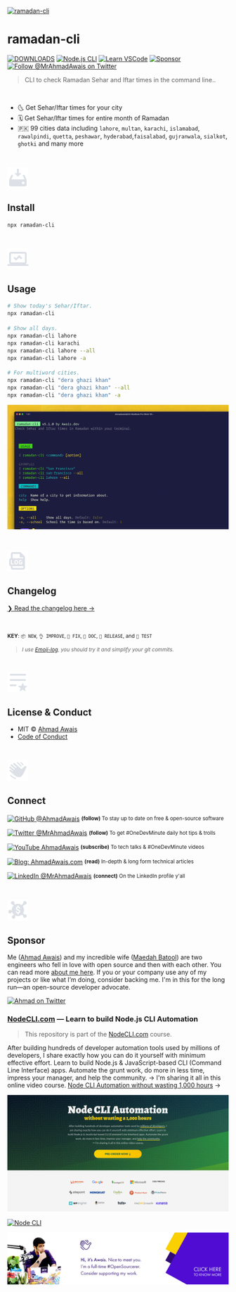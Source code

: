 [![ramadan-cli](https://github.com/ahmadawais/ramadan-cli/raw/master/.github/github.jpg)](https://twitter.com/MrAhmadAwais/)

# ramadan-cli

[![DOWNLOADS](https://img.shields.io/npm/dt/ramadan-cli?label=DOWNLOADS%20%20❯&colorA=81F096&colorB=81F096&style=flat)](https://www.npmjs.com/package/ramadan-cli) [![Node.js CLI](https://img.shields.io/badge/-NodeCLI.com-gray.svg?colorB=81F096&style=flat)](https://NodeCLI.com/?utm_source=FOSS) [![Learn VSCode](https://img.shields.io/badge/-VSCODE.pro-gray.svg?colorB=81F096&style=flat)](https://VSCode.pro/?utm_source=FOSS) [![Sponsor](https://img.shields.io/badge/-Sponsor-gray.svg?colorB=81F096&style=flat)](https://github.com/ahmadawais/sponsor?utm_source=FOSS)
[![Follow @MrAhmadAwais on Twitter](https://img.shields.io/badge/FOLLOW%20@MRAHMADAWAIS%20%E2%86%92-gray.svg?colorA=81F096&colorB=81F096&style=flat)](https://twitter.com/mrahmadawais/)

> CLI to check Ramadan Sehar and Iftar times in the command line..

<br>

- 🌜 Get Sehar/Iftar times for your city
- 🗓 Get Sehar/Iftar times for entire month of Ramadan
- 🇵🇰 99 cities data including `lahore`, `multan`, `karachi`, `islamabad`, `rawalpindi`, `quetta`, `peshawar`, `hyderabad`,`faisalabad`, `gujranwala`, `sialkot`, `ghotki` and many more

<br>

[![📟](https://raw.githubusercontent.com/ahmadawais/stuff/master/images/git/install.png)](./../../)

## Install

```sh
npx ramadan-cli
```

<br>

[![⚙️](https://raw.githubusercontent.com/ahmadawais/stuff/master/images/git/usage.png)](./../../)

## Usage

```sh
# Show today's Sehar/Iftar.
npx ramadan-cli

# Show all days.
npx ramadan-cli lahore
npx ramadan-cli karachi
npx ramadan-cli lahore --all
npx ramadan-cli lahore -a

# For multiword cities.
npx ramadan-cli "dera ghazi khan"
npx ramadan-cli "dera ghazi khan" --all
npx ramadan-cli "dera ghazi khan" -a
```

[![📟](./.github/show.gif)](./../../)

<br>

[![📝](https://raw.githubusercontent.com/ahmadawais/stuff/master/images/git/log.png)](changelog.md)

## Changelog

[❯ Read the changelog here →](changelog.md)

<br>

<small>**KEY**: `📦 NEW`, `👌 IMPROVE`, `🐛 FIX`, `📖 DOC`, `🚀 RELEASE`, and `🤖 TEST`

> _I use [Emoji-log](https://github.com/ahmadawais/Emoji-Log), you should try it and simplify your git commits._

</small>

<br>

[![📃](https://raw.githubusercontent.com/ahmadawais/stuff/master/images/git/license.png)](./../../)

## License & Conduct

- MIT © [Ahmad Awais](https://twitter.com/MrAhmadAwais/)
- [Code of Conduct](code-of-conduct.md)

<br>

[![🙌](https://raw.githubusercontent.com/ahmadawais/stuff/master/images/git/connect.png)](./../../)

## Connect

<div align="left">
    <p><a href="https://github.com/ahmadawais"><img alt="GitHub @AhmadAwais" align="center" src="https://img.shields.io/badge/GITHUB-gray.svg?colorB=6cc644&style=flat" /></a>&nbsp;<small><strong>(follow)</strong> To stay up to date on free & open-source software</small></p>
    <p><a href="https://twitter.com/MrAhmadAwais/"><img alt="Twitter @MrAhmadAwais" align="center" src="https://img.shields.io/badge/TWITTER-gray.svg?colorB=1da1f2&style=flat" /></a>&nbsp;<small><strong>(follow)</strong> To get #OneDevMinute daily hot tips & trolls</small></p>
    <p><a href="https://www.youtube.com/AhmadAwais"><img alt="YouTube AhmadAwais" align="center" src="https://img.shields.io/badge/YOUTUBE-gray.svg?colorB=ff0000&style=flat" /></a>&nbsp;<small><strong>(subscribe)</strong> To tech talks & #OneDevMinute videos</small></p>
    <p><a href="https://AhmadAwais.com/"><img alt="Blog: AhmadAwais.com" align="center" src="https://img.shields.io/badge/MY%20BLOG-gray.svg?colorB=4D2AFF&style=flat" /></a>&nbsp;<small><strong>(read)</strong> In-depth & long form technical articles</small></p>
    <p><a href="https://www.linkedin.com/in/MrAhmadAwais/"><img alt="LinkedIn @MrAhmadAwais" align="center" src="https://img.shields.io/badge/LINKEDIN-gray.svg?colorB=0077b5&style=flat" /></a>&nbsp;<small><strong>(connect)</strong> On the LinkedIn profile y'all</small></p>
</div>

<br>

[![👌](https://raw.githubusercontent.com/ahmadawais/stuff/master/images/git/sponsor.png)](https://github.com/AhmadAwais/sponsor)

## Sponsor

Me ([Ahmad Awais](https://twitter.com/mrahmadawais/)) and my incredible wife ([Maedah Batool](https://twitter.com/MaedahBatool/)) are two engineers who fell in love with open source and then with each other. You can read more [about me here](https://ahmadawais.com/about). If you or your company use any of my projects or like what I’m doing, consider backing me. I'm in this for the long run—an open-source developer advocate.

[![Ahmad on Twitter](https://img.shields.io/twitter/follow/mrahmadawais.svg?style=social&label=Follow%20@MrAhmadAwais)](https://twitter.com/mrahmadawais/)

### [NodeCLI.com][n] — Learn to build Node.js CLI Automation

> This repository is part of the [NodeCLI.com][n] course.

After building hundreds of developer automation tools used by millions of developers, I share exactly how you can do it yourself with minimum effective effort. Learn to build Node.js & JavaScript-based CLI (Command Line Interface) apps. Automate the grunt work, do more in less time, impress your manager, and help the community.
→ I'm sharing it all in this online video course. [Node CLI Automation
without wasting 1,000 hours][n] →</p>

[![Node CLI Course](https://raw.githubusercontent.com/ahmadawais/stuff/master/nodecli/featured.jpg)][n]

[![Node CLI](https://img.shields.io/badge/-NodeCLI.com%20%E2%86%92-gray.svg?colorB=488640&style=flat)][n]

[n]: https://NodeCLI.com?utm_source=github&utm_medium=referral&utm_campaign=ahmadawais/cli-meow-help

[![Awais on Twitter](https://raw.githubusercontent.com/ahmadawais/stuff/master/sponsor/sponsor.jpg)](https://github.com/AhmadAwais/sponsor)
